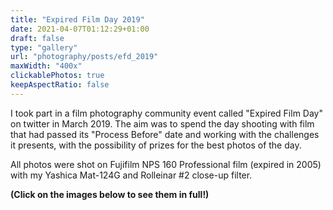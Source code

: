 ```yaml
---
title: "Expired Film Day 2019"
date: 2021-04-07T01:12:29+01:00
draft: false
type: "gallery"
url: "photography/posts/efd_2019"
maxWidth: "400x"
clickablePhotos: true
keepAspectRatio: false
---
```


<style>
.wrap{
    width: 60% !important;
    max-width: 100em !important;
    @media screen and (max-width: 736px) {
        width: 90%;
    }}
    </style>

I took part in a film photography community event called "Expired Film Day" on twitter in March 2019. The aim was to 
spend the day shooting with film that had passed its "Process Before" date and working with the challenges it 
presents, with the possibility of prizes for the best photos of the day. 

All photos were shot on Fujifilm NPS 160 Professional film (expired in 2005) with my Yashica Mat-124G and 
Rolleinar #2 close-up filter. 

**(Click on the images below to see them in full!)**